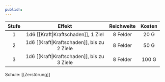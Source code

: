 ```yaml
---
publish:
---
```



| **Stufe** |                 **Effekt**                  | **Reichweite** | **Kosten** |
| :-------: | :-----------------------------------------: | :------------: | :--------: |
|     1     |     1d6 [[Kraft\|Kraftschaden]], 1 Ziel     |    8 Felder    |    20 G    |
|     2     | 1d6 [[Kraft\|Kraftschaden]], bis zu 2 Ziele |    8 Felder    |    50 G    |
|     3     | 1d6 [[Kraft\|Kraftschaden]], bis zu 3 Ziele |    8 Felder    |   100 G    |
Schule: [[Zerstörung]]
